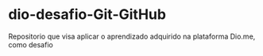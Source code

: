 # dio-desafio-Git-GitHub
Repositorio que visa aplicar o aprendizado adquirido na plataforma Dio.me, como desafio
